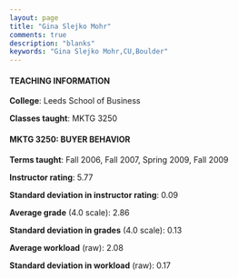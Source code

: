 ```yaml
---
layout: page
title: "Gina Slejko Mohr" 
comments: true
description: "blanks"
keywords: "Gina Slejko Mohr,CU,Boulder"
---
```

<head>
<script src="https://ajax.googleapis.com/ajax/libs/jquery/2.1.3/jquery.min.js"></script>
<script src="https://dl.dropboxusercontent.com/s/pc42nxpaw1ea4o9/highcharts.js?dl=0"></script>
<!-- <script src="../assets/js/highcharts.js"></script> -->
<style type="text/css">@font-face {
	font-family: "Bebas Neue";
	src: url(https://www.filehosting.org/file/details/544349/BebasNeue Regular.otf) format("opentype");
	}
	h1.Bebas { 
		font-family: "Bebas Neue", Verdana, Tahoma;
	}
</style>
</head>
	   
#### TEACHING INFORMATION

**College**: Leeds School of Business

**Classes taught**: MKTG 3250

#### MKTG 3250: BUYER BEHAVIOR

**Terms taught**: Fall 2006, Fall 2007, Spring 2009, Fall 2009

**Instructor rating**: 5.77

**Standard deviation in instructor rating**: 0.09

**Average grade** (4.0 scale): 2.86

**Standard deviation in grades** (4.0 scale): 0.13

**Average workload** (raw): 2.08

**Standard deviation in workload** (raw): 0.17

